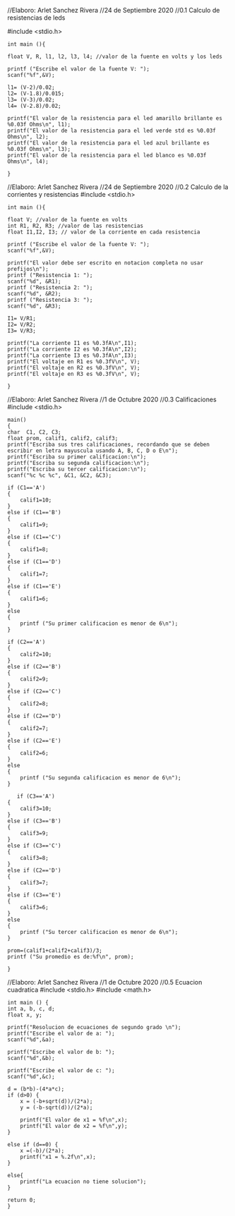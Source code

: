//Elaboro: Arlet Sanchez Rivera 
   //24 de Septiembre 2020
   //0.1 Calculo de resistencias de leds

   #include <stdio.h>

    int main (){

    float V, R, l1, l2, l3, l4; //valor de la fuente en volts y los leds

    printf ("Escribe el valor de la fuente V: ");
    scanf("%f",&V);

    l1= (V-2)/0.02;
    l2= (V-1.8)/0.015;
    l3= (V-3)/0.02;
    l4= (V-2.8)/0.02;

    printf("El valor de la resistencia para el led amarillo brillante es %0.03f Ohms\n", l1);
    printf("El valor de la resistencia para el led verde std es %0.03f Ohms\n", l2);
    printf("El valor de la resistencia para el led azul brillante es %0.03f Ohms\n", l3);
    printf("El valor de la resistencia para el led blanco es %0.03f Ohms\n", l4);

    }
    
//Elaboro: Arlet Sanchez Rivera 
    //24 de Septiembre 2020
    //0.2 Calculo de la corrientes y resistencias 
    #include <stdio.h>

    int main (){

    float V; //valor de la fuente en volts
    int R1, R2, R3; //valor de las resistencias
    float I1,I2, I3; // valor de la corriente en cada resistencia

    printf ("Escribe el valor de la fuente V: ");
    scanf("%f",&V);

    printf("El valor debe ser escrito en notacion completa no usar prefijos\n");
    printf ("Resistencia 1: ");
    scanf("%d", &R1);
    printf ("Resistencia 2: ");
    scanf("%d", &R2);
    printf ("Resistencia 3: ");
    scanf("%d", &R3);

    I1= V/R1;
    I2= V/R2;
    I3= V/R3;

    printf("La corriente I1 es %0.3fA\n",I1);
    printf("La corriente I2 es %0.3fA\n",I2);
    printf("La corriente I3 es %0.3fA\n",I3);
    printf("El voltaje en R1 es %0.3fV\n", V);
    printf("El voltaje en R2 es %0.3fV\n", V);
    printf("El voltaje en R3 es %0.3fV\n", V);

    }
    
    
//Elaboro: Arlet Sanchez Rivera
    //1 de Octubre 2020
    //0.3 Calificaciones 
    #include <stdio.h>

    main()
    {
    char  C1, C2, C3;
    float prom, calif1, calif2, calif3;
    printf("Escriba sus tres calificaciones, recordando que se deben escribir en letra mayuscula usando A, B, C, D o E\n");
    printf("Escriba su primer calificacion:\n");
    printf("Escriba su segunda calificacion:\n");
    printf("Escriba su tercer calificacion:\n");
    scanf("%c %c %c", &C1, &C2, &C3);

    if (C1=='A')
    {
        calif1=10;
    }
    else if (C1=='B')
    {
        calif1=9;
    }
    else if (C1=='C')
    {
        calif1=8;
    }
    else if (C1=='D')
    {
        calif1=7;
    }
    else if (C1=='E')
    {
        calif1=6;
    }
    else
    {
        printf ("Su primer calificacion es menor de 6\n");
    }

    if (C2=='A')
    {
        calif2=10;
    }
    else if (C2=='B')
    {
        calif2=9;
    }
    else if (C2=='C')
    {
        calif2=8;
    }
    else if (C2=='D')
    {
        calif2=7;
    }
    else if (C2=='E')
    {
        calif2=6;
    }
    else
    {
        printf ("Su segunda calificacion es menor de 6\n");
    }

       if (C3=='A')
    {
        calif3=10;
    }
    else if (C3=='B')
    {
        calif3=9;
    }
    else if (C3=='C')
    {
        calif3=8;
    }
    else if (C2=='D')
    {
        calif3=7;
    }
    else if (C3=='E')
    {
        calif3=6;
    }
    else
    {
        printf ("Su tercer calificacion es menor de 6\n");
    }

    prom=(calif1+calif2+calif3)/3;
    printf ("Su promedio es de:%f\n", prom);

    }
    
    
//Elaboro: Arlet Sanchez Rivera 
    //1 de Octubre 2020
    //0.5 Ecuacion cuadratica 
    #include <stdio.h>
    #include <math.h>

    int main () {
    int a, b, c, d;
    float x, y;

    printf("Resolucion de ecuaciones de segundo grado \n");
    printf("Escribe el valor de a: ");
    scanf("%d",&a);

    printf("Escribe el valor de b: ");
    scanf("%d",&b);

    printf("Escribe el valor de c: ");
    scanf("%d",&c);

    d = (b*b)-(4*a*c);
    if (d>0) {
        x = (-b+sqrt(d))/(2*a);
        y = (-b-sqrt(d))/(2*a);

        printf("El valor de x1 = %f\n",x);
        printf("El valor de x2 = %f\n",y);
    }

    else if (d==0) {
        x =(-b)/(2*a);
        printf("x1 = %.2f\n",x);
    }

    else{
        printf("La ecuacion no tiene solucion");
    }

    return 0;
    }


